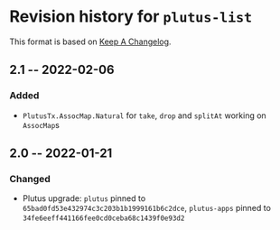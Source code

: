 # Revision history for `plutus-list`

This format is based on [Keep A Changelog](https://keepachangelog.com/en/1.0.0).

## 2.1 -- 2022-02-06

### Added

* `PlutusTx.AssocMap.Natural` for `take`, `drop` and `splitAt` working on
  `AssocMap`s

## 2.0 -- 2022-01-21

### Changed

* Plutus upgrade: `plutus` pinned to `65bad0fd53e432974c3c203b1b1999161b6c2dce`,
  `plutus-apps` pinned to `34fe6eeff441166fee0cd0ceba68c1439f0e93d2`
